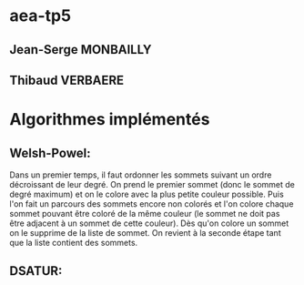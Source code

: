# aea-tp5

## Jean-Serge MONBAILLY
## Thibaud VERBAERE




Algorithmes implémentés
=======================


Welsh-Powel:
------------
Dans un premier temps, il faut ordonner les sommets suivant un ordre décroissant de leur degré.
On prend le premier sommet (donc le sommet de degré maximum) et on le colore avec la plus petite couleur possible.
Puis l'on fait un parcours des sommets encore non colorés et l'on colore chaque sommet pouvant être coloré
de la même couleur (le sommet ne doit pas être adjacent à un sommet de cette couleur).
Dès qu'on colore un sommet on le supprime de la liste de sommet.
On revient à la seconde étape tant que la liste contient des sommets.

DSATUR:
-------
